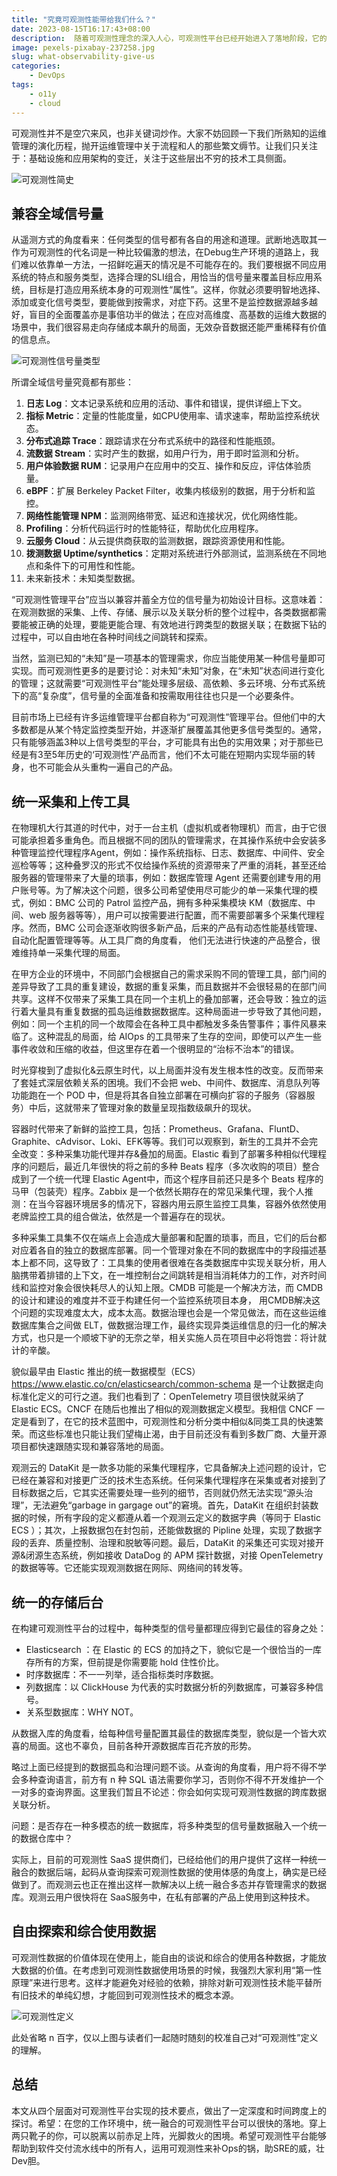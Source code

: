 ```yaml
---
title: "究竟可观测性能带给我们什么？"
date: 2023-08-15T16:17:43+08:00
description:  随着可观测性理念的深入人心，可观测性平台已经开始进入了落地阶段，它的先进性已经毋庸置疑；而另外一只靴子：它如何以一个统一融合的平台在企业中生根发芽？
image: pexels-pixabay-237258.jpg
slug: what-observability-give-us
categories:
    - DevOps
tags:
    - o11y
    - cloud
---
```

可观测性并不是空穴来风，也非关键词炒作。大家不妨回顾一下我们所熟知的运维管理的演化历程，抛开运维管理中关于流程和人的那些繁文缛节。让我们只关注于：基础设施和应用架构的变迁，关注于这些层出不穷的技术工具侧面。

![可观测性简史](o11y-infographic.jpg)

## 兼容全域信号量

从遥测方式的角度看来：任何类型的信号都有各自的用途和道理。武断地选取其一作为可观测性的代名词是一种比较偏激的想法，在Debug生产环境的道路上，我们难以依靠单一方法，一招鲜吃遍天的情况是不可能存在的。我们要根据不同应用系统的特点和服务类型，选择合理的SLI组合，用恰当的信号量来覆盖目标应用系统，目标是打造应用系统本身的可观测性“属性”。这样，你就必须要明智地选择、添加或变化信号类型，要能做到按需求，对症下药。这里不是监控数据源越多越好，盲目的全面覆盖亦是事倍功半的做法；在应对高维度、高基数的运维大数据的场景中，我们很容易走向存储成本飙升的局面，无效杂音数据还能严重稀释有价值的信息点。

![可观测性信号量类型](o11y-sig.png)

所谓全域信号量究竟都有那些：

1. **日志 Log**：文本记录系统和应用的活动、事件和错误，提供详细上下文。
2. **指标 Metric**：定量的性能度量，如CPU使用率、请求速率，帮助监控系统状态。
3. **分布式追踪 Trace**：跟踪请求在分布式系统中的路径和性能瓶颈。
4. **流数据 Stream**：实时产生的数据，如用户行为，用于即时监测和分析。
5. **用户体验数据 RUM**：记录用户在应用中的交互、操作和反应，评估体验质量。
6. **eBPF**：扩展 Berkeley Packet Filter，收集内核级别的数据，用于分析和监控。
7. **网络性能管理 NPM**：监测网络带宽、延迟和连接状况，优化网络性能。
8. **Profiling**：分析代码运行时的性能特征，帮助优化应用程序。
9. **云服务 Cloud**：从云提供商获取的监测数据，跟踪资源使用和性能。
10. **拨测数据 Uptime/synthetics**：定期对系统进行外部测试，监测系统在不同地点和条件下的可用性和性能。
11. 未来新技术：未知类型数据。

“可观测性管理平台”应当以兼容并蓄全方位的信号量为初始设计目标。这意味着：在观测数据的采集、上传、存储、展示以及关联分析的整个过程中，各类数据都需要能被正确的处理，要能更能合理、有效地进行跨类型的数据关联；在数据下钻的过程中，可以自由地在各种时间线之间跳转和探索。

当然，监测已知的“未知”是一项基本的管理需求，你应当能使用某一种信号量即可实现。而可观测性更多的是要讨论：对未知“未知”对象，在“未知”状态间进行变化的管理；这就需要“可观测性平台”能处理多层级、高依赖、多云环境、分布式系统下的高“复杂度”，信号量的全面准备和按需取用往往也只是一个必要条件。

目前市场上已经有许多运维管理平台都自称为“可观测性”管理平台。但他们中的大多数都是从某个特定监控类型开始，并逐渐扩展覆盖其他更多信号类型的。通常，只有能够涵盖3种以上信号类型的平台，才可能具有出色的实用效果；对于那些已经是有3至5年历史的‘可观测性’产品而言，他们不太可能在短期内实现华丽的转身，也不可能会从头重构一遍自己的产品。

## 统一采集和上传工具

在物理机大行其道的时代中，对于一台主机（虚拟机或者物理机）而言，由于它很可能承担着多重角色。而且根据不同的团队的管理需求，在其操作系统中会安装多种管理监控代理程序Agent，例如：操作系统指标、日志、数据库、中间件、安全巡检等等；这种叠罗汉的形式不仅给操作系统的资源带来了严重的消耗，甚至还给服务器的管理带来了大量的琐事，例如：数据库管理 Agent 还需要创建专用的用户账号等。为了解决这个问题，很多公司希望使用尽可能少的单一采集代理的模式，例如：BMC 公司的 Patrol 监控产品，拥有多种采集模块 KM（数据库、中间、web 服务器等等），用户可以按需要进行配置，而不需要部署多个采集代理程序。然而，BMC 公司会逐渐收购很多新产品，后来的产品有动态性能基线管理、自动化配置管理等等。从工具厂商的角度看， 他们无法进行快速的产品整合，很难维持单一采集代理的局面。

在甲方企业的环境中，不同部门会根据自己的需求采购不同的管理工具，部门间的差异导致了工具的重复建设，数据的重复采集，而且数据并不会很轻易的在部门间共享。这样不仅带来了采集工具在同一个主机上的叠加部署，还会导致：独立的运行着大量具有重复数据的孤岛运维数据数据库。这种局面进一步导致了其他问题，例如：同一个主机的同一个故障会在各种工具中都触发多条告警事件；事件风暴来临了。这种混乱的局面，给 AIOps 的工具带来了生存的空间，即使可以产生一些事件收敛和压缩的收益，但这里存在着一个很明显的“治标不治本”的错误。

时光穿梭到了虚拟化&云原生时代，以上局面并没有发生根本性的改变。反而带来了套娃式深层依赖关系的困境。我们不会把 web、中间件、数据库、消息队列等功能跑在一个 POD 中，但是将其各自独立部署在可横向扩容的子服务（容器服务）中后，这就带来了管理对象的数量呈现指数级飙升的现状。

容器时代带来了新鲜的监控工具，包括：Prometheus、Grafana、FluntD、Graphite、cAdvisor、Loki、EFK等等。我们可以观察到，新生的工具并不会完全改变：多种采集功能代理并存&叠加的局面。Elastic 看到了部署多种相似代理程序的问题后，最近几年很快的将之前的多种 Beats 程序（多次收购的项目）整合成到了一个统一代理 Elastic Agent中，而这个程序目前还只是多个 Beats 程序的马甲（包装壳）程序。Zabbix 是一个依然长期存在的常见采集代理，我个人推测：在当今容器环境居多的情况下，容器内用云原生监控工具集，容器外依然使用老牌监控工具的组合做法，依然是一个普遍存在的现状。

多种采集工具集不仅在端点上会造成大量部署和配置的琐事，而且，它们的后台都对应着各自的独立的数据库部署。同一个管理对象在不同的数据库中的字段描述基本上都不同，这导致了：工具集的使用者很难在各类数据库中实现关联分析，用人脑携带着排错的上下文，在一堆控制台之间跳转是相当消耗体力的工作，对齐时间线和监控对象会很快耗尽人的认知上限。CMDB 可能是一个解决方法，而 CMDB 的设计和建设的难度并不亚于构建任何一个监控系统项目本身， 用CMDB解决这个问题的实现难度太大，成本太高。数据治理也会是一个常见做法，而在这些运维数据库集合之间做 ELT，做数据治理工作，最终实现异类运维信息的归一化的解决方式，也只是一个顺坡下驴的无奈之举，相关实施人员在项目中必将饱尝：将计就计的辛酸。

貌似最早由 Elastic 推出的统一数据模型（ECS）<https://www.elastic.co/cn/elasticsearch/common-schema> 是一个让数据走向标准化定义的可行之道。我们也看到了：OpenTelemetry 项目很快就采纳了 Elastic ECS。CNCF 在随后也推出了相似的观测数据定义模型。我相信 CNCF 一定是看到了，在它的技术蓝图中，可观测性和分析分类中相似&同类工具的快速繁荣。而这些标准也只能让我们望梅止渴，由于目前还没有看到多数厂商、大量开源项目都快速跟随实现和兼容落地的局面。

观测云的 DataKit 是一款多功能的采集代理程序，它具备解决上述问题的设计，它已经在兼容和对接更广泛的技术生态系统。任何采集代理程序在采集或者对接到了目标数据之后，它其实还需要处理一些列的细节，否则就仍然无法实现“源头治理”，无法避免“garbage in gargage out”的窘境。首先，DataKit 在组织封装数据的时候，所有字段的定义都遵从着一个观测云定义的数据字典（等同于 Elastic ECS ）；其次，上报数据包在封包前，还能做数据的 Pipline 处理，实现了数据字段的丢弃、质量控制、治理和脱敏等问题。最后，DataKit 的采集还可实现对接开源&闭源生态系统，例如接收 DataDog 的 APM 探针数据，对接 OpenTelemetry 的数据等等。它还能实现观测数据在网际、网络间的转发等。

## 统一的存储后台

在构建可观测性平台的过程中，每种类型的信号量都理应得到它最佳的容身之处：

* Elasticsearch ：在 Elastic 的 ECS 的加持之下，貌似它是一个很恰当的一库存所有的方案，但前提是你需要能 hold 住性价比。
* 时序数据库：不一一列举，适合指标类时序数据。
* 列数据库：以 ClickHouse 为代表的实时数据分析的列数据库，可兼容多种信号。
* 关系型数据库：WHY NOT。

从数据入库的角度看，给每种信号量配置其最佳的数据库类型，貌似是一个皆大欢喜的局面。这也不辜负，目前各种开源数据库百花齐放的形势。

略过上面已经提到的数据孤岛和治理问题不谈。从查询的角度看，用户将不得不学会多种查询语言，前方有 n 种 SQL 语法需要你学习，否则你不得不开发维护一个一对多的查询界面。这里我们暂且不论述：你会如何实现可观测性数据的跨库数据关联分析。

问题：是否存在一种多模态的统一数据库，将多种类型的信号量数据融入一个统一的数据仓库中？

实际上，目前的可观测性 SaaS 提供商们，已经给他们的用户提供了这样一种统一融合的数据后端，起码从查询探索可观测性数据的使用体感的角度上，确实是已经做到了。而观测云也正在推出这样一款解决以上统一融合多态并存管理需求的数据库。观测云用户很快将在 SaaS服务中，在私有部署的产品上使用到这种技术。

## 自由探索和综合使用数据

可观测性数据的价值体现在使用上，能自由的谈说和综合的使用各种数据，才能放大数据的价值。在考虑到可观测性数据使用场景的时候，我强烈大家利用“第一性原理”来进行思考。这样才能避免对经验的依赖，排除对新可观测性技术能平替所有旧技术的单纯幻想，才能回到可观测性技术的概念本源。

![可观测性定义](o11y-define.jpg)

此处省略 n 百字，仅以上图与读者们一起随时随刻的校准自己对“可观测性”定义的理解。

## 总结

本文从四个层面对可观测性平台实现的技术要点，做出了一定深度和时间跨度上的探讨。希望：在您的工作环境中，统一融合的可观测性平台可以很快的落地。穿上两只靴子的你，可以脱离以前赤足上阵，光脚救火的困境。希望可观测性平台能够帮助到软件交付流水线中的所有人，运用可观测性来补Ops的锅，助SRE的威，壮Dev胆。
